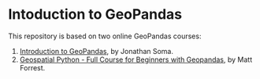 # Intoduction to GeoPandas 

This repository is based on two online GeoPandas courses:
1. [Introduction to GeoPandas](https://www.youtube.com/playlist?list=PLewNEVDy7gq3DjrPDxGFLbHE4G2QWe8Qh), by Jonathan Soma.
1. [Geospatial Python - Full Course for Beginners with Geopandas](https://www.youtube.com/watch?v=0mWgVVH_dos), by Matt Forrest.


